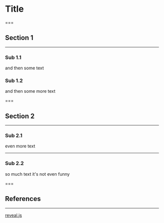 # Title

===

## Section 1

---

### Sub 1.1

and then some text

### Sub 1.2

and then some more text

===

## Section 2

---

### Sub 2.1

even more text

---

### Sub 2.2

so much text it's not even funny

===

## References

---

[reveal.js](https://revealjs.com/)